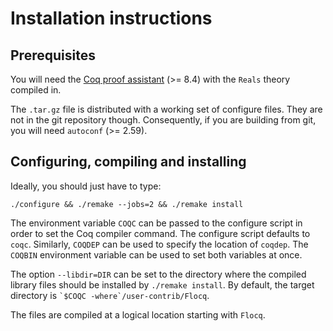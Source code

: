Installation instructions
=========================

Prerequisites
-------------

You will need the [Coq proof assistant](https://coq.inria.fr/) (>= 8.4)
with the `Reals` theory compiled in.

The `.tar.gz` file is distributed with a working set of configure files. They
are not in the git repository though. Consequently, if you are building from
git, you will need `autoconf` (>= 2.59).


Configuring, compiling and installing
-------------------------------------

Ideally, you should just have to type:

    ./configure && ./remake --jobs=2 && ./remake install

The environment variable `COQC` can be passed to the configure script in order
to set the Coq compiler command. The configure script defaults to `coqc`.
Similarly, `COQDEP` can be used to specify the location of `coqdep`. The
`COQBIN` environment variable can be used to set both variables at once.

The option `--libdir=DIR` can be set to the directory where the compiled
library files should be installed by `./remake install`. By default, the
target directory is `` `$COQC -where`/user-contrib/Flocq ``.

The files are compiled at a logical location starting with `Flocq`.
